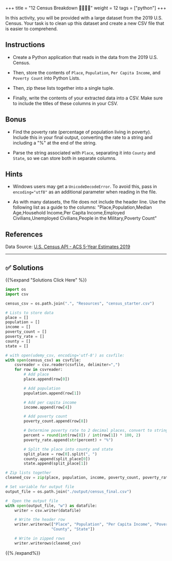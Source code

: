 +++
title = "12 Census Breakdown  👩‍🎓👨‍🎓"
weight = 12
tags = ["python"] 
+++

In this activity, you will be provided with a large dataset from the 2019 U.S. Census. Your task is to clean up this dataset and create a new CSV file that is easier to comprehend.

## Instructions

* Create a Python application that reads in the data from the 2019 U.S. Census.

* Then, store the contents of `Place`, `Population`, `Per Capita Income`, and `Poverty Count` into Python Lists.

* Then, zip these lists together into a single tuple.

* Finally, write the contents of your extracted data into a CSV. Make sure to include the titles of these columns in your CSV.

## Bonus

* Find the poverty rate (percentage of population living in poverty). Include this in your final output, converting the rate to a string and including a "%" at the end of the string.

* Parse the string associated with `Place`, separating it into `County` and `State`, so we can store both in separate columns.

## Hints

* Windows users may get a `UnicodeDecodeError`. To avoid this, pass in `encoding="utf8"` as an additional parameter when reading in the file.

* As with many datasets, the file does not include the header line. Use the following list as a guide to the columns: "Place,Population,Median Age,Household Income,Per Capita Income,Employed Civilians,Unemployed Civilians,People in the Military,Poverty Count"

## References

Data Source: [U.S. Census API - ACS 5-Year Estimates 2019](https://www.census.gov/data/developers/data-sets/census-microdata-api.ACS_5-Year_PUMS.html)

---


## ✅ Solutions
{{%expand "Solutions Click Here" %}}
```python
import os
import csv

census_csv = os.path.join(".", "Resources", "census_starter.csv")

# Lists to store data
place = []
population = []
income = []
poverty_count = []
poverty_rate = []
county = []
state = []

# with open(udemy_csv, encoding='utf-8') as csvfile:
with open(census_csv) as csvfile:
    csvreader = csv.reader(csvfile, delimiter=",")
    for row in csvreader:
        # Add place
        place.append(row[0])

        # Add population
        population.append(row[1])

        # Add per capita income
        income.append(row[4])

        # Add poverty count
        poverty_count.append(row[8])

        # Determine poverty rate to 2 decimal places, convert to string
        percent = round(int(row[8]) / int(row[1]) * 100, 2)
        poverty_rate.append(str(percent) + "%")

        # Split the place into county and state
        split_place = row[0].split(", ")
        county.append(split_place[0])
        state.append(split_place[1])

# Zip lists together
cleaned_csv = zip(place, population, income, poverty_count, poverty_rate, county, state)

# Set variable for output file
output_file = os.path.join("./output/census_final.csv")

#  Open the output file
with open(output_file, "w") as datafile:
    writer = csv.writer(datafile)

    # Write the header row
    writer.writerow(["Place", "Population", "Per Capita Income", "Poverty Count", "Poverty Rate",
                    "County", "State"])

    # Write in zipped rows
    writer.writerows(cleaned_csv)
```
{{% /expand%}}